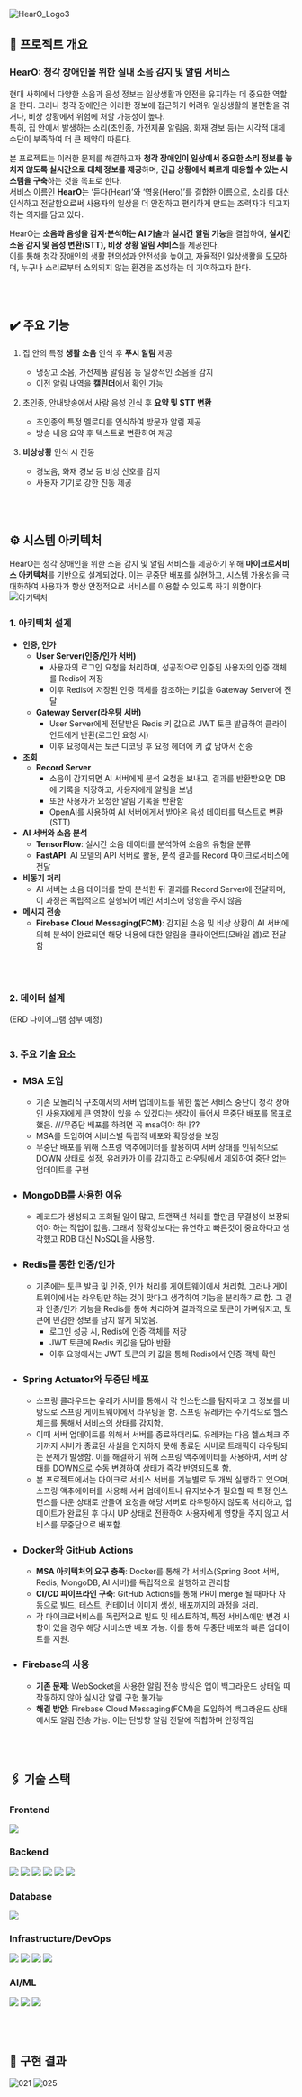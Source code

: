 
![HearO_Logo3](https://github.com/user-attachments/assets/95e3a6f8-de4b-40bc-b2d9-756f4bbfed90)

## 🔦 프로젝트 개요 
### HearO: 청각 장애인을 위한 실내 소음 감지 및 알림 서비스  
현대 사회에서 다양한 소음과 음성 정보는 일상생활과 안전을 유지하는 데 중요한 역할을 한다. 그러나 청각 장애인은 이러한 정보에 접근하기 어려워 일상생활의 불편함을 겪거나, 비상 상황에서 위험에 처할 가능성이 높다.  
특히, 집 안에서 발생하는 소리(초인종, 가전제품 알림음, 화재 경보 등)는 시각적 대체 수단이 부족하여 더 큰 제약이 따른다.

본 프로젝트는 이러한 문제를 해결하고자 **청각 장애인이 일상에서 중요한 소리 정보를 놓치지 않도록 실시간으로 대체 정보를 제공**하며, **긴급 상황에서 빠르게 대응할 수 있는 시스템을 구축**하는 것을 목표로 한다.  
서비스 이름인 **HearO**는 ‘듣다(Hear)’와 ‘영웅(Hero)’를 결합한 이름으로, 소리를 대신 인식하고 전달함으로써 사용자의 일상을 더 안전하고 편리하게 만드는 조력자가 되고자 하는 의지를 담고 있다.

HearO는 **소음과 음성을 감지·분석하는 AI 기술**과 **실시간 알림 기능**을 결합하여, **실시간 소음 감지 맟 음성 변환(STT), 비상 상황 알림 서비스**를 제공한다.  
이를 통해 청각 장애인의 생활 편의성과 안전성을 높이고, 자율적인 일상생활을 도모하며, 누구나 소리로부터 소외되지 않는 환경을 조성하는 데 기여하고자 한다.

<br><br>
## ✔️ 주요 기능
1. 집 안의 특정 **생활 소음** 인식 후 **푸시 알림** 제공
    - 냉장고 소음, 가전제품 알림음 등 일상적인 소음을 감지
    - 이전 알림 내역을 **캘린더**에서 확인 가능

2. 초인종, 안내방송에서 사람 음성 인식 후 **요약 및 STT 변환**
    - 초인종의 특정 멜로디를 인식하여 방문자 알림 제공
    - 방송 내용 요약 후 텍스트로 변환하여 제공

3. **비상상황** 인식 시 진동
    - 경보음, 화재 경보 등 비상 신호를 감지
    - 사용자 기기로 강한 진동 제공

<br><br>
## ⚙️ 시스템 아키텍처
HearO는 청각 장애인을 위한 소음 감지 및 알림 서비스를 제공하기 위해 **마이크로서비스 아키텍처**를 기반으로 설계되었다. 이는 무중단 배포를 실현하고, 시스템 가용성을 극대화하여 사용자가 항상 안정적으로 서비스를 이용할 수 있도록 하기 위함이다.
![아키텍처](https://github.com/user-attachments/assets/89d02664-7f77-404c-ba2a-bee9845758b9)

### 1. 아키텍처 설계
- **인증, 인가**
    - **User Server(인증/인가 서버)**
        - 사용자의 로그인 요청을 처리하며, 성공적으로 인증된 사용자의 인증 객체를 Redis에 저장
        - 이후 Redis에 저장된 인증 객체를 참조하는 키값을 Gateway Server에 전달
    - **Gateway Server(라우팅 서버)**
        - User Server에게 전달받은 Redis 키 값으로 JWT 토큰 발급하여 클라이언트에게 반환(로그인 요청 시)
        - 이후 요청에서는 토큰 디코딩 후 요청 헤더에 키 값 담아서 전송
- **조회**
    - **Record Server**
        - 소음이 감지되면 AI 서버에게 분석 요청을 보내고, 결과를 반환받으면 DB에 기록을 저장하고, 사용자에게 알림을 보냄
        - 또한 사용자가 요청한 알림 기록을 반환함
        - OpenAI를 사용하여 AI 서버에게서 받아온 음성 데이터를 텍스트로 변환(STT)
- **AI 서버와 소음 분석**
    - **TensorFlow**: 실시간 소음 데이터를 분석하여 소음의 유형을 분류
    - **FastAPI**: AI 모델의 API 서버로 활용, 분석 결과를 Record 마이크로서비스에 전달
- **비동기 처리**
    - AI 서버는 소음 데이터를 받아 분석한 뒤 결과를 Record Server에 전달하며, 이 과정은 독립적으로 실행되어 메인 서비스에 영향을 주지 않음
- **메시지 전송**
    - **Firebase Cloud Messaging(FCM)**: 감지된 소음 및 비상 상황이 AI 서버에 의해 분석이 완료되면 해당 내용에 대한 알림을 클라이언트(모바일 앱)로 전달함

<br><br>
### 2. 데이터 설계
(ERD 다이어그램 첨부 예정)
<br><br>
### 3. 주요 기술 요소
- ### MSA 도입
    - 기존 모놀리식 구조에서의 서버 업데이트를 위한 짧은 서비스 중단이 청각 장애인 사용자에게 큰 영향이 있을 수 있겠다는 생각이 들어서 무중단 배포를 목표로 했음. ///무중단 배포를 하려면 꼭 msa여야 하나??
    - MSA를 도입하여 서비스별 독립적 배포와 확장성을 보장
    - 무중단 배포를 위해 스프링 액추에이터를 활용하여 서버 상태를 인위적으로 DOWN 상태로 설정, 유레카가 이를 감지하고 라우팅에서 제외하여 중단 없는 업데이트를 구현

- ### MongoDB를 사용한 이유
    - 레코드가 생성되고 조회될 일이 많고, 트랜잭션 처리를 할만큼 무결성이 보장되어야 하는 작업이 없음. 그래서 정확성보다는 유연하고 빠른것이 중요하다고 생각했고 RDB 대신 NoSQL을 사용함.

- ### Redis를 통한 인증/인가
    - 기존에는 토큰 발급 및 인증, 인가 처리를 게이트웨이에서 처리함. 그러나 게이트웨이에서는 라우팅만 하는 것이 맞다고 생각하여 기능을 분리하기로 함. 그 결과 인증/인가 기능을 Redis를 통해 처리하여 결과적으로 토큰이 가벼워지고, 토큰에 민감한 정보를 담지 않게 되었음.
        - 로그인 성공 시, Redis에 인증 객체를 저장
        -  JWT 토큰에 Redis 키값을 담아 반환
        -  이후 요청에서는 JWT 토큰의 키 값을 통해 Redis에서 인증 객체 확인

- ### Spring Actuator와 무중단 배포
    - 스프링 클라우드는 유레카 서버를 통해서 각 인스턴스를 탐지하고 그 정보를 바탕으로 스프링 게이트웨이에서 라우팅을 함. 스프링 유레카는 주기적으로 헬스체크를 통해서 서비스의 상태를 감지함.
    - 이때 서버 업데이트를 위해서 서버를 종료하더라도, 유레카는 다음 헬스체크 주기까지 서버가 종료된 사실을 인지하지 못해 종료된 서버로 트래픽이 라우팅되는 문제가 발생함. 이를 해결하기 위해 스프링 액추에이터를 사용하여, 서버 상태를 DOWN으로 수동 변경하여 상태가 즉각 반영되도록 함.
    - 본 프로젝트에서는 마이크로 서비스 서버를 기능별로 두 개씩 실행하고 있으며, 스프링 액추에이터를 사용해 서버 업데이트나 유지보수가 필요할 때 특정 인스턴스를 다운 상태로 만들어 요청을 해당 서버로 라우팅하지 않도록 처리하고, 업데이트가 완료된 후 다시 UP 상태로 전환하여 사용자에게 영향을 주지 않고 서비스를 무중단으로 배포함.

- ### Docker와 GitHub Actions
    - **MSA 아키텍처의 요구 충족**: Docker를 통해 각 서비스(Spring Boot 서버, Redis, MongoDB, AI 서버)를 독립적으로 실행하고 관리함
    - **CI/CD 파이프라인 구축**: GitHub Actions를 통해 PR이 merge 될 때마다 자동으로 빌드, 테스트, 컨테이너 이미지 생성, 배포까지의 과정을 처리.
    - 각 마이크로서비스를 독립적으로 빌드 및 테스트하여, 특정 서비스에만 변경 사항이 있을 경우 해당 서비스만 배포 가능. 이를 통해 무중단 배포와 빠른 업데이트를 지원.

- ### Firebase의 사용
    - **기존 문제**: WebSocket을 사용한 알림 전송 방식은 앱이 백그라운드 상태일 때 작동하지 않아 실시간 알림 구현 불가능
    - **해결 방안**: Firebase Cloud Messaging(FCM)을 도입하여 백그라운드 상태에서도 알림 전송 가능. 이는 단방향 알림 전달에 적합하며 안정적임
<br><br><br><br>
## 🖇️ 기술 스택
### Frontend
<img src="https://img.shields.io/badge/React Native-61DAFB?style=flat&logo=react&logoColor=black"/>

### Backend
<img src="https://img.shields.io/badge/Spring Boot-6DB33F?style=flat&logo=springboot&logoColor=white"/> <img src="https://img.shields.io/badge/Spring Security-6DB33F?style=flat&logo=springsecurity&logoColor=white"/> <img src="https://img.shields.io/badge/JWT-000000?style=flat&logo=jsonwebtokens&logoColor=white"> <img src="https://img.shields.io/badge/Redis-FF4438?style=flat&logo=redis&logoColor=white"> <img src="https://img.shields.io/badge/Firebase-FFCA28?style=flat&logo=firebase&logoColor=white"> <img src="https://img.shields.io/badge/OpenAI-412991?style=flat&logo=openai&logoColor=white">

### Database
<img src="https://img.shields.io/badge/mongoDB-47A248?style=flat&logo=MongoDB&logoColor=white">

### Infrastructure/DevOps
<img src="https://img.shields.io/badge/Docker-2496ED?style=flat&logo=docker&logoColor=white"> <img src="https://img.shields.io/badge/GitHub-181717?style=flat&logo=github&logoColor=white"> <img src="https://img.shields.io/badge/GitHub Actions-2088FF?style=flat&logo=githubactions&logoColor=white"> <img src="https://img.shields.io/badge/Amazon EC2-FF9900?style=flat&logo=amazonec2&logoColor=white">

### AI/ML
<img src="https://img.shields.io/badge/python-3776AB?style=flat&logo=python&logoColor=white"> <img src="https://img.shields.io/badge/TensorFlow-FF6F00?style=flat&logo=tensorflow&logoColor=white"> <img src="https://img.shields.io/badge/FastAPI-009688?style=flat&logo=fastapi&logoColor=white"/>

<br><br>
## 🔧 구현 결과 
![021](https://github.com/user-attachments/assets/4c0c305b-470a-4745-a033-429ff9c963ce)
![025](https://github.com/user-attachments/assets/5938395c-2a56-497c-966b-0b1df18585ab)


